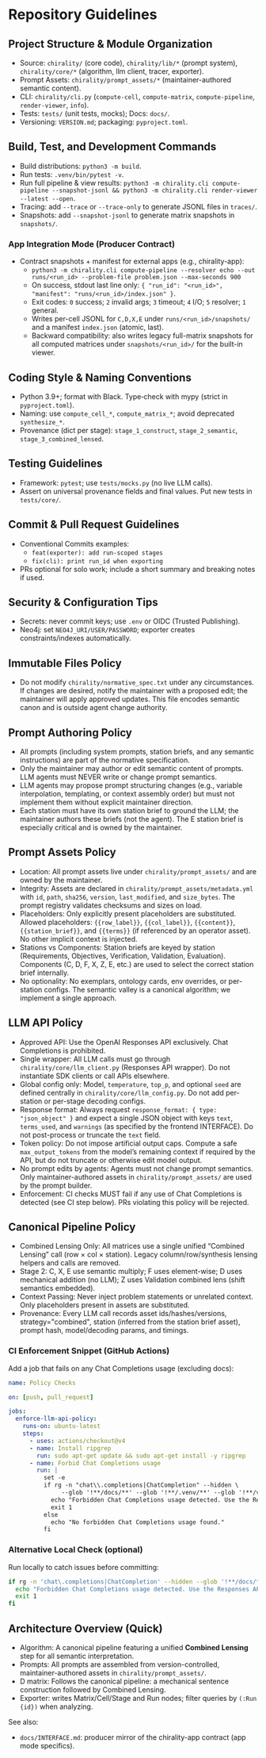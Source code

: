 # Repository Guidelines

## Project Structure & Module Organization
- Source: `chirality/` (core code), `chirality/lib/*` (prompt system), `chirality/core/*` (algorithm, llm client, tracer, exporter).
- Prompt Assets: `chirality/prompt_assets/*` (maintainer-authored semantic content).
- CLI: `chirality/cli.py` (`compute-cell`, `compute-matrix`, `compute-pipeline`, `render-viewer`, `info`).
- Tests: `tests/` (unit tests, mocks); Docs: `docs/`.
- Versioning: `VERSION.md`; packaging: `pyproject.toml`.

## Build, Test, and Development Commands
- Build distributions: `python3 -m build`.
- Run tests: `.venv/bin/pytest -v`.
- Run full pipeline & view results: `python3 -m chirality.cli compute-pipeline --snapshot-jsonl && python3 -m chirality.cli render-viewer --latest --open`.
- Tracing: add `--trace` or `--trace-only` to generate JSONL files in `traces/`.
- Snapshots: add `--snapshot-jsonl` to generate matrix snapshots in `snapshots/`.

### App Integration Mode (Producer Contract)
- Contract snapshots + manifest for external apps (e.g., chirality-app):
  - `python3 -m chirality.cli compute-pipeline --resolver echo --out runs/<run_id> --problem-file problem.json --max-seconds 900`
  - On success, stdout last line only: `{ "run_id": "<run_id>", "manifest": "runs/<run_id>/index.json" }`.
  - Exit codes: `0` success; `2` invalid args; `3` timeout; `4` I/O; `5` resolver; `1` general.
  - Writes per-cell JSONL for `C,D,X,E` under `runs/<run_id>/snapshots/` and a manifest `index.json` (atomic, last).
  - Backward compatibility: also writes legacy full-matrix snapshots for all computed matrices under `snapshots/<run_id>/` for the built-in viewer.

## Coding Style & Naming Conventions
- Python 3.9+; format with Black. Type‑check with mypy (strict in `pyproject.toml`).
- Naming: use `compute_cell_*`, `compute_matrix_*`; avoid deprecated `synthesize_*`.
- Provenance (dict per stage): `stage_1_construct`, `stage_2_semantic`, `stage_3_combined_lensed`.

## Testing Guidelines
- Framework: `pytest`; use `tests/mocks.py` (no live LLM calls).
- Assert on universal provenance fields and final values. Put new tests in `tests/core/`.

## Commit & Pull Request Guidelines
- Conventional Commits examples:
  - `feat(exporter): add run‑scoped stages`
  - `fix(cli): print run_id when exporting`
- PRs optional for solo work; include a short summary and breaking notes if used.

## Security & Configuration Tips
- Secrets: never commit keys; use `.env` or OIDC (Trusted Publishing).
- Neo4j: set `NEO4J_URI/USER/PASSWORD`; exporter creates constraints/indexes automatically.

## Immutable Files Policy
- Do not modify `chirality/normative_spec.txt` under any circumstances. If changes are desired, notify the maintainer with a proposed edit; the maintainer will apply approved updates. This file encodes semantic canon and is outside agent change authority.

## Prompt Authoring Policy
- All prompts (including system prompts, station briefs, and any semantic instructions) are part of the normative specification.
- Only the maintainer may author or edit semantic content of prompts. LLM agents must NEVER write or change prompt semantics.
- LLM agents may propose prompt structuring changes (e.g., variable interpolation, templating, or context assembly order) but must not implement them without explicit maintainer direction.
- Each station must have its own station brief to ground the LLM; the maintainer authors these briefs (not the agent). The E station brief is especially critical and is owned by the maintainer.

## Prompt Assets Policy
- Location: All prompt assets live under `chirality/prompt_assets/` and are owned by the maintainer.
- Integrity: Assets are declared in `chirality/prompt_assets/metadata.yml` with `id`, `path`, `sha256`, `version`, `last_modified`, and `size_bytes`. The prompt registry validates checksums and sizes on load.
- Placeholders: Only explicitly present placeholders are substituted. Allowed placeholders: `{{row_label}}`, `{{col_label}}`, `{{content}}`, `{{station_brief}}`, and `{{terms}}` (if referenced by an operator asset). No other implicit context is injected.
- Stations vs Components: Station briefs are keyed by station (Requirements, Objectives, Verification, Validation, Evaluation). Components (C, D, F, X, Z, E, etc.) are used to select the correct station brief internally.
- No optionality: No exemplars, ontology cards, env overrides, or per-station configs. The semantic valley is a canonical algorithm; we implement a single approach.

## LLM API Policy
- Approved API: Use the OpenAI Responses API exclusively. Chat Completions is prohibited.
- Single wrapper: All LLM calls must go through `chirality/core/llm_client.py` (Responses API wrapper). Do not instantiate SDK clients or call APIs elsewhere.
- Global config only: Model, `temperature`, `top_p`, and optional `seed` are defined centrally in `chirality/core/llm_config.py`. Do not add per-station or per-stage decoding configs.
- Response format: Always request `response_format: { type: "json_object" }` and expect a single JSON object with keys `text`, `terms_used`, and `warnings` (as specified by the frontend INTERFACE). Do not post-process or truncate the `text` field.
- Token policy: Do not impose artificial output caps. Compute a safe `max_output_tokens` from the model’s remaining context if required by the API, but do not truncate or otherwise edit model output.
- No prompt edits by agents: Agents must not change prompt semantics. Only maintainer-authored assets in `chirality/prompt_assets/` are used by the prompt builder.
- Enforcement: CI checks MUST fail if any use of Chat Completions is detected (see CI step below). PRs violating this policy will be rejected.

## Canonical Pipeline Policy
- Combined Lensing Only: All matrices use a single unified “Combined Lensing” call (row × col × station). Legacy column/row/synthesis lensing helpers and calls are removed.
- Stage 2: C, X, E use semantic multiply; F uses element-wise; D uses mechanical addition (no LLM); Z uses Validation combined lens (shift semantics embedded).
- Context Passing: Never inject problem statements or unrelated context. Only placeholders present in assets are substituted.
- Provenance: Every LLM call records asset ids/hashes/versions, strategy="combined", station (inferred from the station brief asset), prompt hash, model/decoding params, and timings.

### CI Enforcement Snippet (GitHub Actions)
Add a job that fails on any Chat Completions usage (excluding docs):

```yaml
name: Policy Checks

on: [push, pull_request]

jobs:
  enforce-llm-api-policy:
    runs-on: ubuntu-latest
    steps:
      - uses: actions/checkout@v4
      - name: Install ripgrep
        run: sudo apt-get update && sudo apt-get install -y ripgrep
      - name: Forbid Chat Completions usage
        run: |
          set -e
          if rg -n "chat\\.completions|ChatCompletion" --hidden \
               --glob '!**/docs/**' --glob '!**/.venv/**' --glob '!**/venv/**' ; then
            echo "Forbidden Chat Completions usage detected. Use the Responses API via llm_client.py." >&2
            exit 1
          else
            echo "No forbidden Chat Completions usage found."
          fi
```

### Alternative Local Check (optional)
Run locally to catch issues before committing:

```bash
if rg -n 'chat\.completions|ChatCompletion' --hidden --glob '!**/docs/**' --glob '!**/.venv/**' --glob '!**/venv/**'; then
  echo "Forbidden Chat Completions usage detected. Use the Responses API via llm_client.py." >&2
  exit 1
fi
```

## Architecture Overview (Quick)
- Algorithm: A canonical pipeline featuring a unified **Combined Lensing** step for all semantic interpretation.
- Prompts: All prompts are assembled from version-controlled, maintainer-authored assets in `chirality/prompt_assets/`.
- D matrix: Follows the canonical pipeline: a mechanical sentence construction followed by Combined Lensing.
- Exporter: writes Matrix/Cell/Stage and Run nodes; filter queries by `(:Run {id})` when analyzing.

See also:
- `docs/INTERFACE.md`: producer mirror of the chirality-app contract (app mode specifics).
